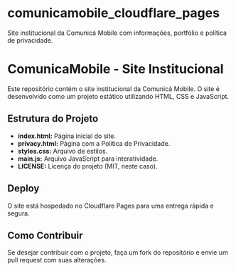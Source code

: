 # comunicamobile_cloudflare_pages
Site institucional da Comunicá Mobile com informações, portfólio e política de privacidade.

# ComunicaMobile - Site Institucional

Este repositório contém o site institucional da Comunicá Mobile. O site é desenvolvido como um projeto estático utilizando HTML, CSS e JavaScript.

## Estrutura do Projeto

- **index.html:** Página inicial do site.
- **privacy.html:** Página com a Política de Privacidade.
- **styles.css:** Arquivo de estilos.
- **main.js:** Arquivo JavaScript para interatividade.
- **LICENSE:** Licença do projeto (MIT, neste caso).

## Deploy

O site está hospedado no Cloudflare Pages para uma entrega rápida e segura.

## Como Contribuir

Se desejar contribuir com o projeto, faça um fork do repositório e envie um pull request com suas alterações.

